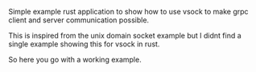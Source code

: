 Simple example rust application to show how to use 
vsock to make grpc client and server communication possible.

This is inspired from the unix domain socket example but I didnt find 
a single example showing this for vsock in rust.

So here you go with a working example.
